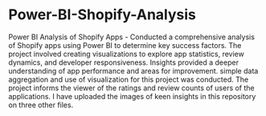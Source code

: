 # Power-BI-Shopify-Analysis
Power BI Analysis of Shopify Apps - Conducted a comprehensive analysis of Shopify apps using Power BI to determine key success factors. The project involved creating visualizations to explore app statistics, review dynamics, and developer responsiveness. Insights provided a deeper understanding of app performance and areas for improvement.
simple data aggregation and use of visualization for this project was conducted. The project informs the viewer of the ratings and review counts of users of the applications. I have uploaded the images of keen insights in this repository on three other files. 
